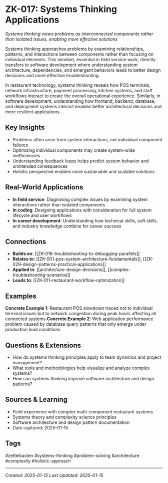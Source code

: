 # ZK-017: Systems Thinking Applications

*Systems thinking views problems as interconnected components rather than isolated issues, enabling more effective solutions*

Systems thinking approaches problems by examining relationships, patterns, and interactions between components rather than focusing on individual elements. This mindset, essential in field service work, directly transfers to software development where understanding system architecture, dependencies, and emergent behaviors leads to better design decisions and more effective troubleshooting.

In restaurant technology, systems thinking reveals how POS terminals, network infrastructure, payment processing, kitchen systems, and staff workflows interact to create the overall operational experience. Similarly, in software development, understanding how frontend, backend, database, and deployment systems interact enables better architectural decisions and more resilient applications.

## Key Insights
- Problems often arise from system interactions, not individual component failures
- Optimizing individual components may create system-wide inefficiencies
- Understanding feedback loops helps predict system behavior and unintended consequences
- Holistic perspective enables more sustainable and scalable solutions

## Real-World Applications
- **In field service**: Diagnosing complex issues by examining system interactions rather than isolated components
- **In coding**: Designing applications with consideration for full system lifecycle and user workflows
- **In career development**: Understanding how technical skills, soft skills, and industry knowledge combine for career success

## Connections
- **Builds on**: [[ZK-016-troubleshooting-to-debugging-parallels]]
- **Relates to**: [[ZK-001-pos-system-architecture-fundamentals]], [[ZK-029-design-patterns-practical-applications]]
- **Applied in**: [[architecture-design-decisions]], [[complex-troubleshooting-scenarios]]
- **Leads to**: [[ZK-011-restaurant-workflow-optimization]]

## Examples
**Concrete Example 1**: Restaurant POS slowdown traced not to individual terminal issues but to network congestion during peak hours affecting all connected systems
**Concrete Example 2**: Web application performance problem caused by database query patterns that only emerge under production load conditions

## Questions & Extensions
- How do systems thinking principles apply to team dynamics and project management?
- What tools and methodologies help visualize and analyze complex systems?
- How can systems thinking improve software architecture and design patterns?

## Sources & Learning
- Field experience with complex multi-component restaurant systems
- Systems theory and complexity science principles
- Software architecture and design pattern documentation
- Date captured: 2025-01-15

## Tags
#zettelkasten #systems-thinking #problem-solving #architecture #complexity #holistic-approach

---
*Created: 2025-01-15*
*Last Updated: 2025-01-15*